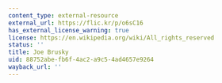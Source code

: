 ```yaml
---
content_type: external-resource
external_url: https://flic.kr/p/o6sC16
has_external_license_warning: true
license: https://en.wikipedia.org/wiki/All_rights_reserved
status: ''
title: Joe Brusky
uid: 88752abe-fb6f-4ac2-a9c5-4ad4657e9264
wayback_url: ''
---
```

